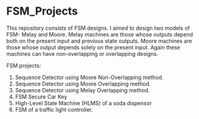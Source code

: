 # FSM_Projects
This repository consists of FSM designs. 
I aimed to design two models of FSM- Melay and Moore. 
Melay machines are those whose outputs depend both on the present input and previous state outputs. 
Moore machines are those whose output depends solely on the present input. 
Again these machines can have non-overlapping or overlapping designs. 

FSM projects:
1. Sequence Detector using Moore Non-Overlapping method. 
2. Sequence Detector using Moore Overlapping method.
3. Sequence Detector using Melay Overlapping method.
4. FSM Secure Car Key
5. High-Level State Machine (HLMS) of a soda dispensor 
6. FSM of a traffic light controller.
   


    




